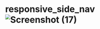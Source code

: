 # responsive_side_nav![Screenshot (17)](https://user-images.githubusercontent.com/102684748/179135356-3086a8d0-2cdb-4374-b5c3-4eb1f7cf8b4e.png)
